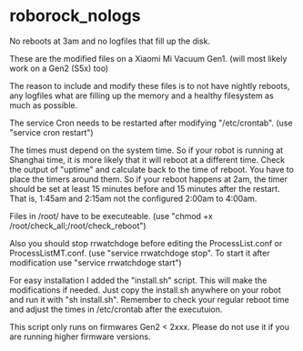 # roborock_nologs
No reboots at 3am and no logfiles that fill up the disk.

These are the modified files on a Xiaomi Mi Vacuum Gen1. (will most likely work on a Gen2 (S5x) too)

The reason to include and modify these files is to not have nightly reboots, any logfiles what are filling up the memory and a healthy filesystem as much as possible.

The service Cron needs to be restarted after modifying "/etc/crontab". (use "service cron restart")

The times must depend on the system time. So if your robot is running at Shanghai time, it is more likely that it will reboot at a different time. Check the output of "uptime" and calculate back to the time of reboot. You have to place the timers around them. So if your reboot happens at 2am, the timer should be set at least 15 minutes before and 15 minutes after the restart. That is, 1:45am and 2:15am not the configured 2:00am to 4:00am.

Files in /root/ have to be executeable. (use "chmod +x /root/check_all;/root/check_reboot")

Also you should stop rrwatchdoge before editing the ProcessList.conf or ProcessListMT.conf. (use "service rrwatchdoge stop". To start it after modification use "service rrwatchdoge start")


For easy installation I added the "install.sh" script. This will make the modifications if needed.
Just copy the install.sh anywhere on your robot and run it with "sh install.sh".
Remember to check your regular reboot time and adjust the times in /etc/crontab after the executuion.

This script only runs on firmwares Gen2 < 2xxx. Please do not use it if you are running higher firmware versions.
